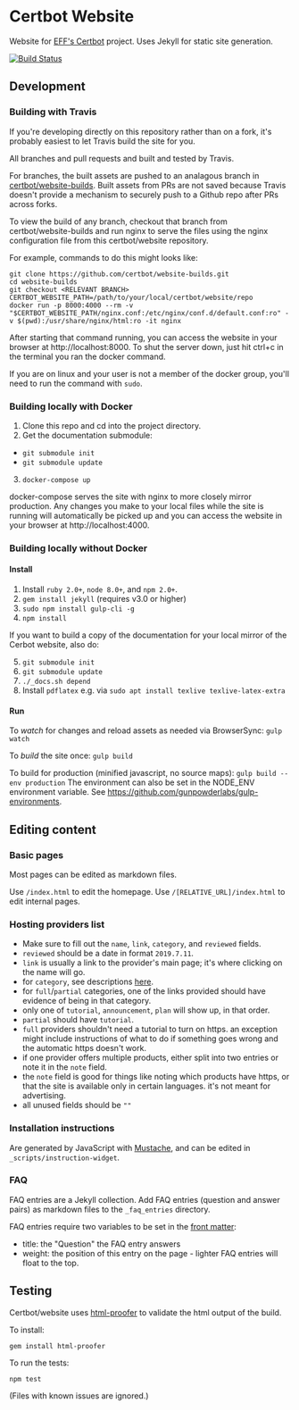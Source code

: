 # Certbot Website

Website for [EFF's Certbot](https://certbot.eff.org/) project. Uses Jekyll for static site generation.

[![Build Status](https://travis-ci.com/certbot/website.svg?branch=master)](https://travis-ci.com/certbot/website)

## Development

### Building with Travis

If you're developing directly on this repository rather than on a fork, it's probably easiest to let Travis build the site for you.

All branches and pull requests and built and tested by Travis.

For branches, the built assets are pushed to an analagous branch in [certbot/website-builds](https://github.com/certbot/website-builds). Built assets from PRs are not saved because Travis doesn't provide a mechanism to securely push to a Github repo after PRs across forks.

To view the build of any branch, checkout that branch from certbot/website-builds and run nginx to serve the files using the nginx configuration file from this certbot/website repository.

For example, commands to do this might looks like:
```
git clone https://github.com/certbot/website-builds.git
cd website-builds
git checkout <RELEVANT BRANCH>
CERTBOT_WEBSITE_PATH=/path/to/your/local/certbot/website/repo
docker run -p 8000:4000 --rm -v "$CERTBOT_WEBSITE_PATH/nginx.conf:/etc/nginx/conf.d/default.conf:ro" -v $(pwd):/usr/share/nginx/html:ro -it nginx
```
After starting that command running, you can access the website in your browser at http://localhost:8000. To shut the server down, just hit ctrl+c in the terminal you ran the docker command.

If you are on linux and your user is not a member of the docker group, you'll need to run the command with `sudo`.

### Building locally with Docker

1. Clone this repo and cd into the project directory.
2. Get the documentation submodule:
  * `git submodule init`
  * `git submodule update`
3. `docker-compose up`

docker-compose serves the site with nginx to more closely mirror production. Any changes you make to your local files while the site is running will automatically be picked up and you can access the website in your browser at http://localhost:4000.


### Building locally without Docker

#### Install
1. Install `ruby 2.0+`, `node 8.0+`, and `npm 2.0+`.
2. `gem install jekyll` (requires v3.0 or higher)
3. `sudo npm install gulp-cli -g`
4. `npm install`

If you want to build a copy of the documentation for your local mirror of the
Cerbot website, also do:

5. `git submodule init`
6. `git submodule update`
7. `./_docs.sh depend`
8. Install `pdflatex` e.g. via `sudo apt install texlive texlive-latex-extra`

#### Run
To *watch* for changes and reload assets as needed via BrowserSync:
`gulp watch`

To *build* the site once:
`gulp build`

To build for production (minified javascript, no source maps):
`gulp build --env production`
The environment can also be set in the NODE_ENV environment variable. See https://github.com/gunpowderlabs/gulp-environments.

## Editing content

### Basic pages
Most pages can be edited as markdown files.

Use `/index.html` to edit the homepage.
Use `/[RELATIVE_URL]/index.html` to edit internal pages.

### Hosting providers list

- Make sure to fill out the `name`, `link`, `category`, and `reviewed` fields.
- `reviewed` should be a date in format `2019.7.11`.
- `link` is usually a link to the provider's main page; it's where clicking on the name will go.
- for `category`, see descriptions [here](https://certbot.eff.org/hosting_providers/).
- for `full`/`partial` categories, one of the links provided should have evidence of being in that category.
 - only one of `tutorial`, `announcement`, `plan` will show up, in that order.
  - `partial` should have `tutorial`.
  - `full` providers shouldn't need a tutorial to turn on https. an exception might include instructions of what to do if something goes wrong and the automatic https doesn't work.
- if one provider offers multiple products, either split into two entries or note it in the `note` field.
- the `note` field is good for things like noting which products have https, or that the site is available only in certain languages. it's not meant for advertising.
- all unused fields should be `""`

### Installation instructions

Are generated by JavaScript with
[Mustache](https://mustache.github.io/mustache.5.html), and can be edited in
`_scripts/instruction-widget`.

### FAQ
FAQ entries are a Jekyll collection. Add FAQ entries (question and answer pairs) as markdown files to the `_faq_entries` directory.

FAQ entries require two variables to be set in the [front matter](https://jekyllrb.com/docs/frontmatter/):

* title: the "Question" the FAQ entry answers
* weight: the position of this entry on the page - lighter FAQ entries will float to the top.

## Testing
Certbot/website uses [html-proofer](https://github.com/gjtorikian/html-proofer) to validate the html output of the build.

To install:
```
gem install html-proofer
```

To run the tests:
```
npm test
```
(Files with known issues are ignored.)
